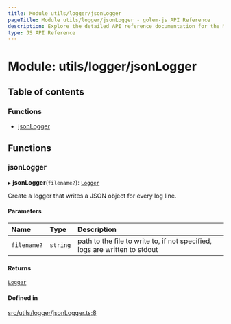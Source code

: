 ```yaml
---
title: Module utils/logger/jsonLogger
pageTitle: Module utils/logger/jsonLogger - golem-js API Reference
description: Explore the detailed API reference documentation for the Module utils/logger/jsonLogger within the golem-js SDK for the Golem Network.
type: JS API Reference
---
```

# Module: utils/logger/jsonLogger

## Table of contents

### Functions

- [jsonLogger](utils_logger_jsonLogger#jsonlogger)

## Functions

### jsonLogger

▸ **jsonLogger**(`filename?`): [`Logger`](../interfaces/utils_logger_logger.Logger)

Create a logger that writes a JSON object for every log line.

#### Parameters

| Name | Type | Description |
| :------ | :------ | :------ |
| `filename?` | `string` | path to the file to write to, if not specified, logs are written to stdout |

#### Returns

[`Logger`](../interfaces/utils_logger_logger.Logger)

#### Defined in

[src/utils/logger/jsonLogger.ts:8](https://github.com/golemfactory/golem-js/blob/49297d9/src/utils/logger/jsonLogger.ts#L8)
